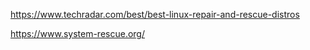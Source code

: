 https://www.techradar.com/best/best-linux-repair-and-rescue-distros

https://www.system-rescue.org/
